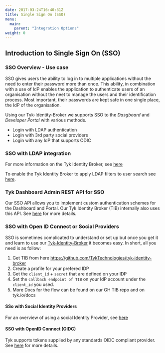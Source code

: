 ```yaml
---
date: 2017-03-24T16:40:31Z
title: Single Sign On (SSO)
menu:
  main:
    parent: "Integration Options"
weight: 0 
---
```


## <a name="intro"></a>Introduction to Single Sign On (SSO)

### SSO Overview - Use case
SSO gives users the ability to log in to multiple applications without the need to enter their password more than once. This ability, in combination with a use of IdP enables the application to authenticate users of an organisation without the neet to manage the users and their identification process. Most important, their passwords are kept safe in one single place, the IdP of the organisation. 

Using our Tyk-Identity-Broker we supports SSO to the *Dasgboard* and *Developer Portal* with various methods.
*  Login with LDAP authentication
*  Login with 3rd party social providers
*  Login with any IdP that supports ODIC



### <a name="sso-with-ldap-integration"></a>SSO with LDAP integration
For more information on the Tyk Identity Broker, see [here](https://tyk.io/docs/integrate/3rd-party-identity-providers/#a-name-tib-a-tyk-identity-broker-tib-overview)

To enable the Tyk Identity Broker to apply LDAP filters to user search see [here](https://tyk.io/docs/integrate/3rd-party-identity-providers/openldap/#a-name-ldap-search-filters-a-using-advanced-ldap-search).


### <a name="tyk-dashboard-admin-rest-api-for-sso"></a> Tyk Dashboard Admin REST API for SSO
Our SSO API allows you to implement custom authentication schemes for the Dashboard and Portal. Our Tyk Identity Broker (TIB) internally also uses this API. See [here](https://tyk.io/docs/dashboard-admin-api/sso/) for more details.


### <a name="sso-with-oidc"></a> SSO with Open ID Connect or Social Providers
SSO is sometimes complicated to understand or set up but once you get it and learn to use our [Tyk-Identity-Broker](https://tyk.io/docs/integrate/3rd-party-identity-providers/#a-name-tib-a-tyk-identity-broker-tib-overview) it becomes easy. 
In short, all you need is as follow:
1. Get TIB from here https://github.com/TykTechnologies/tyk-identity-broker
2. Create a profile for your prefered IDP
3. Get the `client_id` + `secret` that are defined on your IDP
4. Set the `callback endpoint of TIB` on your IdP account under the `client_id` you used.
5. More Docs for the flow can be found on our GH TIB repo and on tyk.io/docs

#### <a name="sso-with-social-identity-providers"></a>SSo with Social Identity Providers
For an overview of using a social Identity Provider, see [here](https://tyk.io/docs/integrate/3rd-party-identity-providers/social-oauth/)

#### <a name="sso-with-openid-connect"></a> SSO with OpenID Connect (OIDC)
Tyk supports tokens supplied by any standards OIDC compliant provider. See [here](https://tyk.io/docs/security/your-apis/openid-connect/) for more details.











